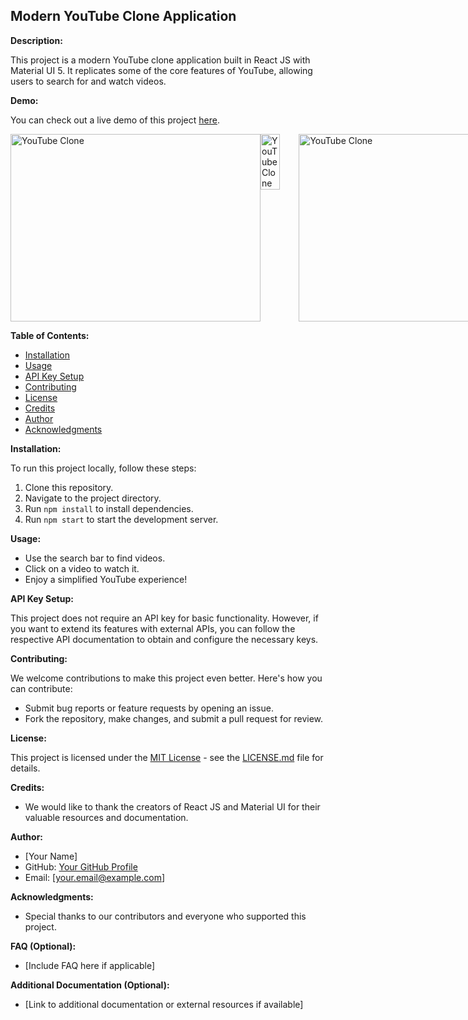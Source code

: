 ## Modern YouTube Clone Application

**Description:**

This project is a modern YouTube clone application built in React JS with Material UI 5. It replicates some of the core features of YouTube, allowing users to search for and watch videos.

**Demo:**

You can check out a live demo of this project [here](https://youtube-by-vishu.netlify.app/).

<div style="display: flex; justify-content: space-between;">
    <img src="https://raw.githubusercontent.com/Vishu-221b/Youtube-Clone/main/public/Screenshot%20(342).png" width="400" height="300" alt="YouTube Clone">
    <img src="https://raw.githubusercontent.com/Vishu-221b/Youtube-Clone/main/public/Screenshot%20(343).png" width="50%" alt="YouTube Clone">
    <img src="https://raw.githubusercontent.com/Vishu-221b/Youtube-Clone/main/public/Screenshot%20(344).png" style="width: 500px; height: 300px;" alt="YouTube Clone">
</div>



**Table of Contents:**

* [Installation](#installation)
* [Usage](#usage)
* [API Key Setup](#api-key-setup)
* [Contributing](#contributing)
* [License](#license)
* [Credits](#credits)
* [Author](#author)
* [Acknowledgments](#acknowledgments)

**Installation:**

To run this project locally, follow these steps:

1. Clone this repository.
2. Navigate to the project directory.
3. Run `npm install` to install dependencies.
4. Run `npm start` to start the development server.

**Usage:**

* Use the search bar to find videos.
* Click on a video to watch it.
* Enjoy a simplified YouTube experience!

**API Key Setup:**

This project does not require an API key for basic functionality. However, if you want to extend its features with external APIs, you can follow the respective API documentation to obtain and configure the necessary keys.

**Contributing:**

We welcome contributions to make this project even better. Here's how you can contribute:

* Submit bug reports or feature requests by opening an issue.
* Fork the repository, make changes, and submit a pull request for review.

**License:**

This project is licensed under the [MIT License](LICENSE.md) - see the [LICENSE.md](LICENSE.md) file for details.

**Credits:**

* We would like to thank the creators of React JS and Material UI for their valuable resources and documentation.

**Author:**

* [Your Name]
* GitHub: [Your GitHub Profile](https://github.com/your-github-profile)
* Email: [your.email@example.com]

**Acknowledgments:**

* Special thanks to our contributors and everyone who supported this project.

**FAQ (Optional):**

* [Include FAQ here if applicable]

**Additional Documentation (Optional):**

* [Link to additional documentation or external resources if available]
